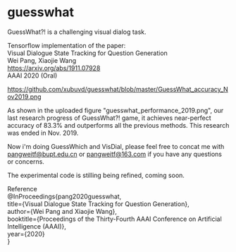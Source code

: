 # guesswhat
GuessWhat?! is a challenging visual dialog task.

Tensorflow implementation of the paper:<br>
Visual Dialogue State Tracking for Question Generation<br>
Wei Pang, Xiaojie Wang<br>
https://arxiv.org/abs/1911.07928<br>
AAAI 2020 (Oral)<br>

https://github.com/xubuvd/guesswhat/blob/master/GuessWhat_accuracy_Nov2019.png

As shown in the uploaded figure "guesswhat_performance_2019.png", our last research progress of GuessWhat?! game, it achieves near-perfect accuracy of 83.3% and outperforms all the previous methods. This research was ended in Nov. 2019.

Now i'm doing GuessWhich and VisDial, please feel free to concat me with pangweitf@bupt.edu.cn or pangweitf@163.com if you have any questions or concerns.

The experimental code is stilling being refined, coming soon.

Reference<br>
@InProceedings{pang2020guesswhat,<br>
  title={Visual Dialogue State Tracking for Question Generation},<br>
  author={Wei Pang and Xiaojie Wang},<br>
  booktitle={Proceedings of the Thirty-Fourth AAAI Conference on Artificial Intelligence (AAAI)},<br>
  year={2020}<br>
}<br>
